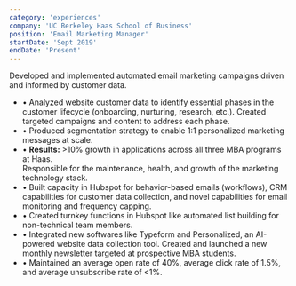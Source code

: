 ```yaml
---
category: 'experiences'
company: 'UC Berkeley Haas School of Business'
position: 'Email Marketing Manager'
startDate: 'Sept 2019'
endDate: 'Present'
---
```


Developed and implemented automated email marketing campaigns driven and informed by customer data.  
- • Analyzed website customer data to identify essential phases in the customer lifecycle (onboarding, nurturing, research, etc.). Created targeted campaigns and content to address each phase.  
- • Produced segmentation strategy to enable 1:1 personalized marketing messages at scale.  
- • **Results:** >10% growth in applications across all three MBA programs at Haas.  
Responsible for the maintenance, health, and growth of the marketing technology stack.  
- • Built capacity in Hubspot for behavior-based emails (workflows), CRM capabilities for customer data collection, and novel capabilities for email monitoring and frequency capping.  
- • Created turnkey functions in Hubspot like automated list building for non-technical team members.  
- • Integrated new softwares like Typeform and Personalized, an AI-powered website data collection tool. 
Created and launched a new monthly newsletter targeted at prospective MBA students.  
- • Maintained an average open rate of 40%, average click rate of 1.5%, and average unsubscribe rate of <1%.